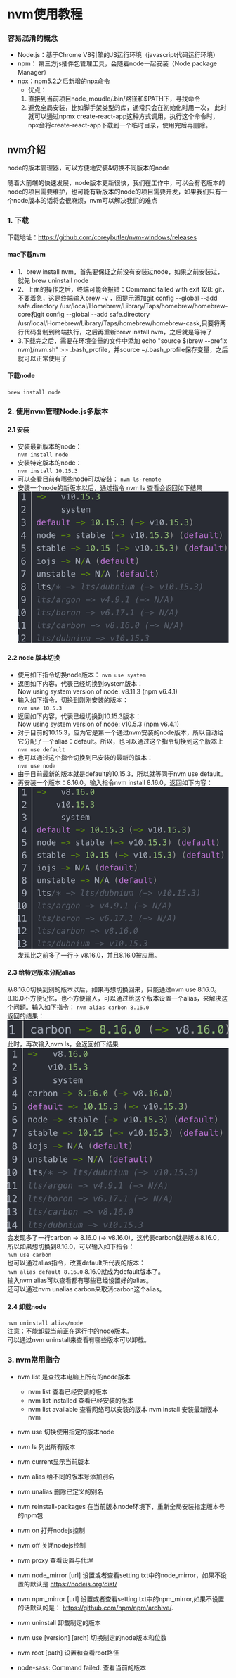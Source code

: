 # nvm使用教程
### 容易混淆的概念
+ Node.js：基于Chrome V8引擎的JS运行环境（javascript代码运行环境）
+ npm： 第三方js插件包管理工具，会随着node一起安装（Node package Manager）
+ npx：npm5.2之后新增的npx命令
  + 优点： 
   1. 直接到当前项目node_moudle/.bin/路径和$PATH下，寻找命令
   2. 避免全局安装，比如脚手架类型的库，通常只会在初始化时用一次，
      此时就可以通过npmx create-react-app这种方式调用，执行这个命令时，
      npx会将create-react-app下载到一个临时目录，使用完后再删除。
## nvm介紹
node的版本管理器，可以方便地安装&切换不同版本的node

随着大前端的快速发展，node版本更新很快，我们在工作中，可以会有老版本的node的项目需要维护，也可能有新版本的node的项目需要开发，如果我们只有一个node版本的话将会很麻烦，nvm可以解决我们的难点

### 1. 下载
下载地址：https://github.com/coreybutler/nvm-windows/releases
#### mac下载nvm
+ 1、brew install nvm，首先要保证之前没有安装过node，如果之前安装过，就先 brew uninstall node
+ 2、上面的操作之后，终端可能会报错：Command failed with exit 128: git，不要着急，这是终端输入brew -v ，回提示添加git config --global --add safe.directory /usr/local/Homebrew/Library/Taps/homebrew/homebrew-core和git config --global --add safe.directory /usr/local/Homebrew/Library/Taps/homebrew/homebrew-cask,只要将两行代码复制到终端执行，之后再重新brew install nvm，之后就是等待了
+ 3.下载完之后，需要在环境变量的文件中添加 echo "source $(brew --prefix nvm)/nvm.sh" >> .bash_profile，并source ~/.bash_profile保存变量，之后就可以正常使用了

#### 下载node
`brew install node`  
### 2. 使用nvm管理Node.js多版本
#### 2.1 安装
+ 安装最新版本的node：  
`nvm install node`
+ 安装特定版本的node：  
`nvm install 10.15.3`
+ 可以查看目前有哪些node可以安装：
`nvm ls-remote`
+ 安装一个node的新版本以后，通过指令 nvm ls 查看会返回如下结果  
![img.png](png/nvm-ls.png)
#### 2.2 node 版本切换
+ 使用如下指令切换node版本：
`nvm use system`
+ 返回如下内容，代表已经切换到system版本：  
Now using system version of node: v8.11.3 (npm v6.4.1)
+ 输入如下指令，切换到刚刚安装的版本：  
`nvm use 10.5.3`
+ 返回如下内容，代表已经切换到10.15.3版本：  
Now using system version of node: v10.5.3 (npm v6.4.1)
+ 对于目前的10.15.3，应为它是第一个通过nvm安装的node版本，所以自动给它分配了一个alias：default。所以，也可以通过这个指令切换到这个版本上  
`nvm use default`  
+ 也可以通过这个指令切换到已安装的最新的版本：  
`nvm use node`   
+ 由于目前最新的版本就是default的10.15.3，所以就等同于nvm use default。
+ 再安装一个版本：8.16.0。输入指令nvm install 8.16.0，返回如下内容：  
![img.png](png/nvm-install-spesfic.png)  
发现比之前多了一行-> v8.16.0，并且8.16.0被应用。

#### 2.3 给特定版本分配alias
从8.16.0切换到别的版本以后，如果再想切换回来，只能通过nvm use 8.16.0。8.16.0不方便记忆，也不方便输入，可以通过给这个版本设置一个alias，来解决这个问题。输入如下指令：
`nvm alias carbon 8.16.0`  
返回的结果：
![img.png](png/nvm-alias-carbon.png)  
此时，再次输入nvm ls，会返回如下结果  
![img.png](png/carbon-result.png)  
会发现多了一行carbon -> 8.16.0 (-> v8.16.0)，这代表carbon就是版本8.16.0，所以如果想切换到8.16.0，可以输入如下指令：  
`nvm use carbon`  
也可以通过alias指令，改变default所代表的版本：  
`nvm alias default 8.16.0`
8.16.0就成为default版本了。  
输入nvm alias可以查看都有哪些已经设置好的alias。  
还可以通过nvm unalias carbon来取消carbon这个alias。  
#### 2.4 卸载node
`nvm uninstall alias/node `  
注意：不能卸载当前正在运行中的node版本。  
可以通过nvm uninstall来查看有哪些版本可以卸载。
### 3. nvm常用指令
+ nvm list 是查找本电脑上所有的node版本  
  + nvm list 查看已经安装的版本
  + nvm list installed 查看已经安装的版本
  + nvm list available 查看网络可以安装的版本
    nvm install 安装最新版本nvm

+ nvm use 切换使用指定的版本node

+ nvm ls 列出所有版本

+ nvm current显示当前版本

+ nvm alias   给不同的版本号添加别名

+ nvm unalias  删除已定义的别名

+ nvm reinstall-packages  在当前版本node环境下，重新全局安装指定版本号的npm包

+ nvm on 打开nodejs控制

+ nvm off 关闭nodejs控制

+ nvm proxy 查看设置与代理

+ nvm node_mirror [url] 设置或者查看setting.txt中的node_mirror，如果不设置的默认是 https://nodejs.org/dist/
+ nvm npm_mirror [url] 设置或者查看setting.txt中的npm_mirror,如果不设置的话默认的是： https://github.com/npm/npm/archive/.

+ nvm uninstall  卸载制定的版本

+ nvm use [version] [arch] 切换制定的node版本和位数

+ nvm root [path] 设置和查看root路径

+ node-sass: Command failed. 查看当前的版本


